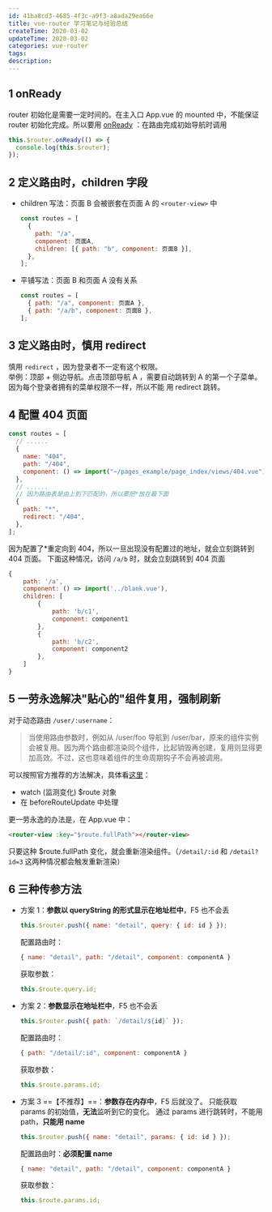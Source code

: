 ```yaml
---
id: 41ba8cd3-4685-4f3c-a9f3-a8ada29ea66e
title: vue-router 学习笔记与经验总结
createTime: 2020-03-02
updateTime: 2020-03-02
categories: vue-router
tags: 
description: 
---
```


## 1 onReady

router 初始化是需要一定时间的。在主入口 App.vue 的 mounted 中，不能保证 router 初始化完成。所以要用 [onReady](https://router.vuejs.org/zh/api/#router-onready) ：在路由完成初始导航时调用

```js
this.$router.onReady(() => {
  console.log(this.$router);
});
```

## 2 定义路由时，children 字段

- children 写法：页面 B 会被嵌套在页面 A 的 `<router-view>` 中

  ```js
  const routes = [
    {
      path: "/a",
      component: 页面A,
      children: [{ path: "b", component: 页面B }],
    },
  ];
  ```

- 平铺写法：页面 B 和页面 A 没有关系
  ```js
  const routes = [
    { path: "/a", component: 页面A },
    { path: "/a/b", component: 页面B },
  ];
  ```

## 3 定义路由时，慎用 redirect

慎用 `redirect` ，因为登录者不一定有这个权限。  
举例：顶部 + 侧边导航。点击顶部导航 A ，需要自动跳转到 A 的第一个子菜单。因为每个登录者拥有的菜单权限不一样，所以不能 用 redirect 跳转。

## 4 配置 404 页面

```js
const routes = [
  // ......
  {
    name: "404",
    path: "/404",
    component: () => import("~/pages_example/page_index/views/404.vue"),
  },
  // ......
  // 因为路由表是由上到下匹配的，所以要把*放在最下面
  {
    path: "*",
    redirect: "/404",
  },
];
```

因为配置了\*重定向到 404，所以一旦出现没有配置过的地址，就会立刻跳转到 404 页面。
下面这种情况，访问 `/a/b` 时，就会立刻跳转到 404 页面

```js
{
    path: '/a',
    component: () => import('../blank.vue'),
    children: [
	    {
	        path: 'b/c1',
	        component: component1
	    },
	    {
	        path: 'b/c2',
	        component: component2
	    },
	]
}

```

## 5 一劳永逸解决"贴心的"组件复用，强制刷新

对于动态路由 `/user/:username`：

> 当使用路由参数时，例如从 /user/foo 导航到 /user/bar，原来的组件实例会被复用。因为两个路由都渲染同个组件，比起销毁再创建，复用则显得更加高效。不过，这也意味着组件的生命周期钩子不会再被调用。

可以按照官方推荐的方法解决，具体看[这里](https://router.vuejs.org/zh/guide/essentials/dynamic-matching.html#%E5%93%8D%E5%BA%94%E8%B7%AF%E7%94%B1%E5%8F%82%E6%95%B0%E7%9A%84%E5%8F%98%E5%8C%96)：

- watch (监测变化) $route 对象
- 在 beforeRouteUpdate 中处理

更一劳永逸的办法是，在 App.vue 中：

```html
<router-view :key="$route.fullPath"></router-view>
```

只要这种 $route.fullPath 变化，就会重新渲染组件。（`/detail/:id` 和 `/detail?id=3` 这两种情况都会触发重新渲染）

## 6 三种传参方法

- 方案 1：**参数以 queryString 的形式显示在地址栏中**，F5 也不会丢

  ```js
  this.$router.push({ name: "detail", query: { id: id } });
  ```

  配置路由时：

  ```js
  { name: "detail", path: "/detail", component: componentA }
  ```

  获取参数：

  ```js
  this.$route.query.id;
  ```

- 方案 2：**参数显示在地址栏中**，F5 也不会丢
  ```js
  this.$router.push({ path: `/detail/${id}` });
  ```
  配置路由时：
  ```js
  { path: "/detail/:id", component: componentA }
  ```
  获取参数：
  ```js
  this.$route.params.id;
  ```
- 方案 3 ==【不推荐】==：**参数存在内存中**，F5 后就没了。
  只能获取 params 的初始值，**无法**监听到它的变化。
  通过 params 进行跳转时，不能用 path，**只能用 name**
  ```js
  this.$router.push({ name: "detail", params: { id: id } });
  ```
  配置路由时：**必须配置 name**
  ```js
  { name: "detail", path: "/detail", component: componentA }
  ```
  获取参数：
  ```js
  this.$route.params.id;
  ```